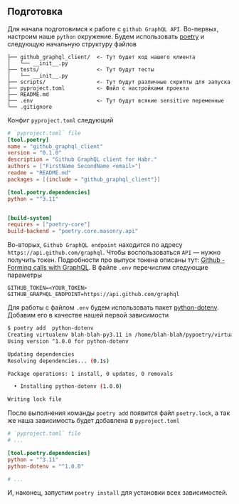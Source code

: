 ## Подготовка

Для начала подготовимся к работе с `github GraphQL API`. Во-первых, настроим наше
`python` окружение. Будем использовать [poetry](https://python-poetry.org/) и следующую начальную структуру
файлов

```
├── github_graphql_client/  <- Тут будет код нашего клиента
│   └── __init__.py
├── tests/                  <- Тут будут тесты
│   └── __init__.py
├── scripts/                <- Тут будут различные скрипты для запуска
├── pyproject.toml          <- Файл с настройками проекта
├── README.md
├── .env                    <- Тут будут всякие sensitive переменные
└── .gitignore
```

Конфиг `pyproject.toml` следующий

```toml
# `pyproject.toml` file
[tool.poetry]
name = "github_graphql_client"
version = "0.1.0"
description = "Github GraphQL client for Habr."
authors = ["FirstName SecondName <email>"]
readme = "README.md"
packages = [{include = "github_graphql_client"}]

[tool.poetry.dependencies]
python = "^3.11"


[build-system]
requires = ["poetry-core"]
build-backend = "poetry.core.masonry.api"
```

Во-вторых, `Github GraphQL endpoint` находится по адресу `https://api.github.com/graphql`.
Чтобы воспользоваться `API` — нужно получить токен.
Подробности про выпуск токена описаны тут: [Github - Forming calls with GraphQL](https://docs.github.com/en/graphql/guides/forming-calls-with-graphql).
В файле `.env` перечислим следующие параметры

```dotenv
GITHUB_TOKEN=<YOUR_TOKEN>
GITHUB_GRAPHQL_ENDPOINT=https://api.github.com/graphql
```

Для работы с файлом `.env` будем использовать пакет [python-dotenv](https://pypi.org/project/python-dotenv/).
Добавим его в качестве нашей первой зависимости

```bash
$ poetry add  python-dotenv
Creating virtualenv blah-blah-py3.11 in /home/blah-blah/pypoetry/virtualenvs
Using version ^1.0.0 for python-dotenv

Updating dependencies
Resolving dependencies... (0.1s)

Package operations: 1 install, 0 updates, 0 removals

  • Installing python-dotenv (1.0.0)

Writing lock file
```

После выполнения команды `poetry add` появится файл `poetry.lock`, а так же наша зависимость
будет добавлена в `pyproject.toml`

```toml
# `pyproject.toml` file
# ...

[tool.poetry.dependencies]
python = "^3.11"
python-dotenv = "^1.0.0"

# ...
```

И, наконец, запустим `poetry install` для установки всех зависимостей.